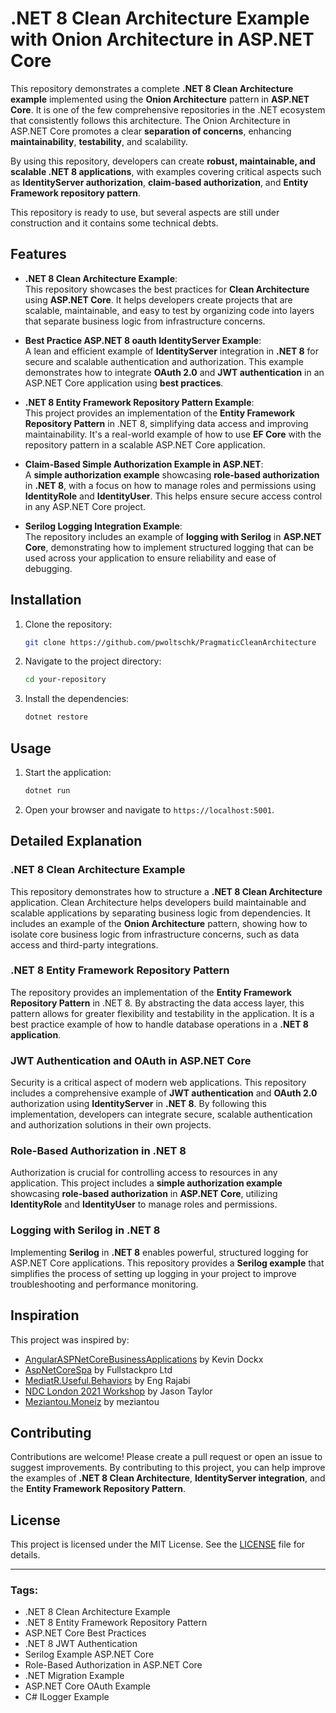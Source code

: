 ﻿# **.NET 8 Clean Architecture Example with Onion Architecture in ASP.NET Core**

This repository demonstrates a complete **.NET 8 Clean Architecture example** implemented using the **Onion Architecture** pattern in **ASP.NET Core**. It is one of the few comprehensive repositories in the .NET ecosystem that consistently follows this architecture. The Onion Architecture in ASP.NET Core promotes a clear **separation of concerns**, enhancing **maintainability**, **testability**, and scalability.

By using this repository, developers can create **robust, maintainable, and scalable .NET 8 applications**, with examples covering critical aspects such as **IdentityServer authorization**, **claim-based authorization**, and **Entity Framework repository pattern**.

This repository is ready to use, but several aspects are still under construction and it contains some technical debts.

## **Features**

- **.NET 8 Clean Architecture Example**:  
  This repository showcases the best practices for **Clean Architecture** using **ASP.NET Core**. It helps developers create projects that are scalable, maintainable, and easy to test by organizing code into layers that separate business logic from infrastructure concerns.

- **Best Practice ASP.NET 8 oauth IdentityServer Example**:  
  A lean and efficient example of **IdentityServer** integration in **.NET 8** for secure and scalable authentication and authorization. This example demonstrates how to integrate **OAuth 2.0** and **JWT authentication** in an ASP.NET Core application using **best practices**.

- **.NET 8 Entity Framework Repository Pattern Example**:  
  This project provides an implementation of the **Entity Framework Repository Pattern** in .NET 8, simplifying data access and improving maintainability. It's a real-world example of how to use **EF Core** with the repository pattern in a scalable ASP.NET Core application.

- **Claim-Based Simple Authorization Example in ASP.NET**:  
  A **simple authorization example** showcasing **role-based authorization** in **.NET 8**, with a focus on how to manage roles and permissions using **IdentityRole** and **IdentityUser**. This helps ensure secure access control in any ASP.NET Core project.

- **Serilog Logging Integration Example**:  
  The repository includes an example of **logging with Serilog** in **ASP.NET Core**, demonstrating how to implement structured logging that can be used across your application to ensure reliability and ease of debugging.

## **Installation**

1. Clone the repository:
   ```bash
   git clone https://github.com/pwoltschk/PragmaticCleanArchitecture
   ```

2. Navigate to the project directory:
   ```bash
   cd your-repository
   ```

3. Install the dependencies:
   ```bash
   dotnet restore
   ```

## **Usage**

1. Start the application:
   ```bash
   dotnet run
   ```

2. Open your browser and navigate to `https://localhost:5001`.

## **Detailed Explanation**

### **.NET 8 Clean Architecture Example**
This repository demonstrates how to structure a **.NET 8 Clean Architecture** application. Clean Architecture helps developers build maintainable and scalable applications by separating business logic from dependencies. It includes an example of the **Onion Architecture** pattern, showing how to isolate core business logic from infrastructure concerns, such as data access and third-party integrations.

### **.NET 8 Entity Framework Repository Pattern**
The repository provides an implementation of the **Entity Framework Repository Pattern** in .NET 8. By abstracting the data access layer, this pattern allows for greater flexibility and testability in the application. It is a best practice example of how to handle database operations in a **.NET 8 application**.

### **JWT Authentication and OAuth in ASP.NET Core**
Security is a critical aspect of modern web applications. This repository includes a comprehensive example of **JWT authentication** and **OAuth 2.0** authorization using **IdentityServer** in **.NET 8**. By following this implementation, developers can integrate secure, scalable authentication and authorization solutions in their own projects.

### **Role-Based Authorization in .NET 8**
Authorization is crucial for controlling access to resources in any application. This project includes a **simple authorization example** showcasing **role-based authorization** in **ASP.NET Core**, utilizing **IdentityRole** and **IdentityUser** to manage roles and permissions.

### **Logging with Serilog in .NET 8**
Implementing **Serilog** in **.NET 8** enables powerful, structured logging for ASP.NET Core applications. This repository provides a **Serilog example** that simplifies the process of setting up logging in your project to improve troubleshooting and performance monitoring.

## **Inspiration**

This project was inspired by:
- [AngularASPNetCoreBusinessApplications](https://github.com/KevinDockx/AngularASPNetCoreBusinessApplications/blob/master/Finished%20sample/TourManagement.API/Entities/AuditableEntity.cs) by Kevin Dockx
- [AspNetCoreSpa](https://github.com/fullstackproltd/AspNetCoreSpa/blob/e98a1494686e87b384a1d1b868af80f6dd2bd7df/src/Infrastructure/Infrastructure/ServicesExtensions.cs) by Fullstackpro Ltd
- [MediatR.Useful.Behaviors](https://github.com/EngRajabi/MediatR.Useful.Behaviors/blob/develop/src/MediatR.Useful.Behavior/Behavior/PerformanceBehaviour.cs) by Eng Rajabi
- [NDC London 2021 Workshop](https://github.com/jasontaylordev/ndc-london-2021-workshop) by Jason Taylor
- [Meziantou.Moneiz](https://github.com/meziantou/meziantou.moneiz/tree/main/src/Meziantou.Moneiz/Pages/Categories) by meziantou 


## **Contributing**

Contributions are welcome! Please create a pull request or open an issue to suggest improvements. By contributing to this project, you can help improve the examples of **.NET 8 Clean Architecture**, **IdentityServer integration**, and the **Entity Framework Repository Pattern**.

## **License**

This project is licensed under the MIT License. See the [LICENSE](LICENSE) file for details.

---

### **Tags**:
- .NET 8 Clean Architecture Example
- .NET 8 Entity Framework Repository Pattern
- ASP.NET Core Best Practices
- .NET 8 JWT Authentication
- Serilog Example ASP.NET Core
- Role-Based Authorization in ASP.NET Core
- .NET Migration Example
- ASP.NET Core OAuth Example
- C# ILogger Example
